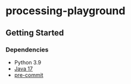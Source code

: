 # processing-playground

## Getting Started

### Dependencies

- Python 3.9
- [Java 17](https://www.oracle.com/java/technologies/downloads/#java17)
- [pre-commit](https://pre-commit.com/)
